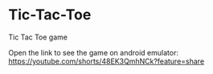 # Tic-Tac-Toe
Tic Tac Toe game

Open the link to see the game on android emulator: https://youtube.com/shorts/48EK3QmhNCk?feature=share
